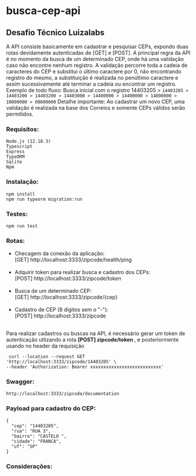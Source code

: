 # busca-cep-api
## Desafio Técnico Luizalabs ##

A API consiste basicamente em cadastrar e pesquisar CEPs, expondo duas rotas devidamente autenticadas de [GET] e [POST]. A principal regra da API é no momento da busca de um determinado CEP, onde há uma validação caso não encontre nenhum registro. A validação percorre toda a cadeia de caracteres do CEP e substitui o último caractere por 0, não encontrando registro do mesmo, a substituição é realizada no penúltimo caractere e assim sucessivamente até terminar a cadeia ou encontrar um registro. <br>
Exemplo de todo fluxo: Busca inicial com o registro 14403205 > `14403205 > 14403200 > 14403200 > 14403000 > 14400000 > 14400000 > 14000000 > 10000000 > 00000000`
Detalhe importante: Ao cadastrar um novo CEP, uma validação é realizada na base dos Correios e somente CEPs válidos serão permitidos.

### Requisitos: ###
```
Node.js (12.18.3) 
Typescript
Express
TypeORM
Sqlite
Npm
```

### Instalação: ###
```
npm install
npm run typeorm migration:run
```
### Testes: ###
```
npm run test
```

### Rotas: ###
- Checagem da conexão da aplicação: <br>
[GET]  http://localhost:3333/zipcode/health/ping <br><br>
- Adquirir token para realizar busca e cadastro dos CEPs: <br>
[POST] http://localhost:3333/zipcode/token <br><br>
- Busca de um determinado CEP: <br>
[GET]  http://localhost:3333/zipcode/{cep} <br><br>
- Cadastro de CEP (8 dígitos sem o "-"): <br>
[POST] http://localhost:3333/zipcode <br><br>

Para realizar cadastros ou buscas na API, é necessário gerar um token de autenticação utlizando a rota <b> [POST] zipcode/token </b>, e posteriormente usando no header da requisição 
```
 curl --location --request GET 'http://localhost:3333/zipcode/14403205' \
--header 'Authorization: Bearer xxxxxxxxxxxxxxxxxxxxxxxxxxx' 

```
### Swagger: ###
```
http://localhost:3333/zipcode/documentation
```

### Payload para cadastro do CEP: ###
```
{
  "cep": "14403205",
  "rua": "RUA 3",
  "bairro": "CASTELO ",
  "cidade": "FRANCA",
  "uf": "SP"
}
```

### Considerações: ###


